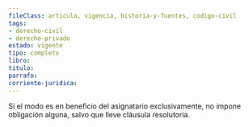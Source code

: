 ```yaml
---
fileClass: articulo, vigencia, historia-y-fuentes, codigo-civil
tags:
- derecho-civil
- derecho-privado
estado: vigente
tipo: completo
libro:
titulo:
parrafo:
corriente-juridica:
---
```

Si el modo es en beneficio del asignatario exclusivamente, no impone obligación alguna, salvo que lleve cláusula resolutoria.